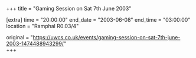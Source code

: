 +++
title = "Gaming Session on Sat 7th June 2003"

[extra]
time = "20:00:00"
end_date = "2003-06-08"
end_time = "03:00:00"
location = "Ramphal R0.03/4"

original = "https://uwcs.co.uk/events/gaming-session-on-sat-7th-june-2003-1474488943299/"    
+++



